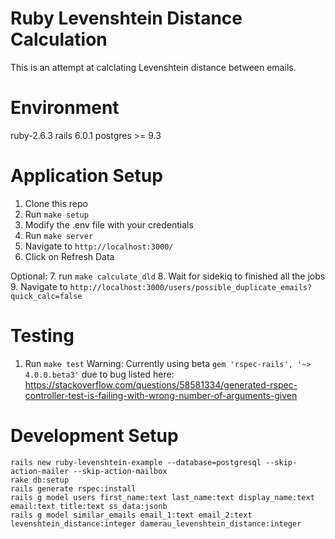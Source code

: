 # Ruby Levenshtein Distance Calculation
This is an attempt at calclating Levenshtein distance between emails.

# Environment
ruby-2.6.3
rails 6.0.1
postgres >= 9.3

# Application Setup
1. Clone this repo
2. Run `make setup`
3. Modify the .env file with your credentials
4. Run `make server`
5. Navigate to `http://localhost:3000/`
6. Click on Refresh Data

Optional:
7. run `make calculate_dld`
8. Wait for sidekiq to finished all the jobs
9. Navigate to `http://localhost:3000/users/possible_duplicate_emails?quick_calc=false`

# Testing
1. Run `make test`
Warning: Currently using beta `gem 'rspec-rails', '~> 4.0.0.beta3'` due to bug listed here: https://stackoverflow.com/questions/58581334/generated-rspec-controller-test-is-failing-with-wrong-number-of-arguments-given

# Development Setup
```
rails new ruby-levenshtein-example --database=postgresql --skip-action-mailer --skip-action-mailbox
rake db:setup
rails generate rspec:install
rails g model users first_name:text last_name:text display_name:text email:text title:text ss_data:jsonb
rails g model similar_emails email_1:text email_2:text levenshtein_distance:integer damerau_levenshtein_distance:integer
```
